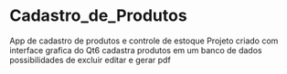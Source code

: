 # Cadastro_de_Produtos
App de cadastro de produtos e controle de estoque
Projeto criado com  interface grafica do Qt6 
cadastra produtos em um banco de dados
possibilidades de excluir editar e gerar pdf
